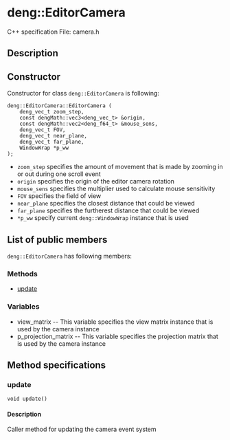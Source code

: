# deng::EditorCamera

C++ specification
File: camera.h
## Description


## Constructor
Constructor for class `deng::EditorCamera` is following:  
```
deng::EditorCamera::EditorCamera (
    deng_vec_t zoom_step,
    const dengMath::vec3<deng_vec_t> &origin,
    const dengMath::vec2<deng_f64_t> &mouse_sens,
    deng_vec_t FOV,
    deng_vec_t near_plane,
    deng_vec_t far_plane,
    WindowWrap *p_ww
);
```
 
* `zoom_step` specifies the amount of movement that is made by zooming in or out
during one scroll event
* `origin` specifies the origin of the editor camera rotation
* `mouse_sens` specifies the multiplier used to calculate mouse sensitivity
* `FOV` specifies the field of view 
* `near_plane` specifies the closest distance that could be viewed
* `far_plane` specifies the furtherest distance that could be viewed
* `*p_ww` specify current `deng::WindowWrap` instance that is used


## List of public members
`deng::EditorCamera` has following members:  

### Methods
* [update](#update)

### Variables
* view_matrix -- This variable specifies the view matrix instance that is used
by the camera instance
* p_projection_matrix -- This variable specifies the projection matrix that is
used by the camera instance

## Method specifications

### update
```
void update()
```
#### Description
Caller method for updating the camera event system
